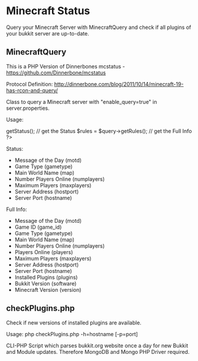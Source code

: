 Minecraft Status
================

Query your Minecraft Server with MinecraftQuery and check if all plugins of your bukkit server are up-to-date.

MinecraftQuery
--------------

This is a PHP Version of Dinnerbones mcstatus - https://github.com/Dinnerbone/mcstatus

Protocol Definition: http://dinnerbone.com/blog/2011/10/14/minecraft-19-has-rcon-and-query/

Class to query a Minecraft server with "enable_query=true" in server.properties.

Usage:

<?php
require 'MinecraftQuery.php';

$query = new MinecraftQuery('localhost', 25565);

$status = $query->getStatus(); // get the Status
$rules = $query->getRules(); // get the Full Info
?>

Status:
* Message of the Day (motd)
* Game Type (gametype)
* Main World Name (map)
* Number Players Online (numplayers)
* Maximum Players (maxplayers)
* Server Address (hostport)
* Server Port (hostname)

Full Info:
* Message of the Day (motd)
* Game ID (game_id)
* Game Type (gametype)
* Main World Name (map)
* Number Players Online (numplayers)
* Players Online (players)
* Maximum Players (maxplayers)
* Server Address (hostport)
* Server Port (hostname)
* Installed Plugins (plugins)
* Bukkit Version (software)
* Minecraft Version (version)

checkPlugins.php
----------------

Check if new versions of installed plugins are available.

Usage: php checkPlugins.php -h=hostname [-p=port]

CLI-PHP Script which parses bukkit.org website once a day for new Bukkit and Module updates.
Therefore MongoDB and Mongo PHP Driver required.
